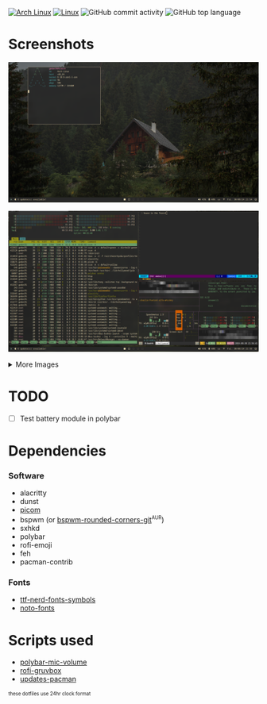 [![Arch Linux](https://img.shields.io/badge/Arch%20Linux-white?style=flat&logo=archlinux&logoColor=1793d1)](https://www.archlinux.org/)
[![Linux](https://img.shields.io/badge/Linux-%23.svg?logo=linux&color=FCC624&logoColor=black)](https://www.linux.org/)
![GitHub commit activity](https://img.shields.io/github/commit-activity/m/gedon76/dotfiles)
![GitHub top language](https://img.shields.io/github/languages/top/gedon76/dotfiles)


# Screenshots

![cool image](/images/screenshot.png?raw=true "How it should look")

![another cool image](/images/unixporn.png?raw=true "Busy")

<details>
<summary>More Images</summary>

![rofi](/images/rofi.png?raw=true "Rofi")

![browsing](/images/browsing.png?raw=true "Firefox (not included)")

![coding](/images/coding.png?raw=true "VS Code (not included)")
</details>

# TODO
- [ ] Test battery module in polybar

# Dependencies
### Software
- alacritty
- dunst
- [picom](https://github.com/fdev31/picom)
- bspwm (or [bspwm-rounded-corners-git](https://aur.archlinux.org/packages/bspwm-rounded-corners-git)<sup><small>AUR</small></sup>)
- sxhkd
- polybar
- rofi-emoji
- feh
- pacman-contrib

### Fonts
- [ttf-nerd-fonts-symbols](https://www.nerdfonts.com/)
- [noto-fonts](https://fonts.google.com/noto/fonts/)

# Scripts used
- [polybar-mic-volume](https://github.com/MarcDonald/polybar-mic-volume)
- [rofi-gruvbox](https://github.com/hiimsergey/rofi-gruvbox-material)
- [updates-pacman](https://github.com/polybar/polybar-scripts/tree/master/polybar-scripts/updates-pacman)

<sup><small> these dotfiles use 24hr clock format </small></sup>
